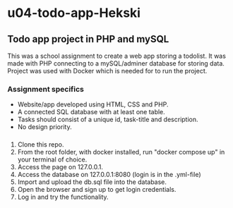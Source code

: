 # u04-todo-app-Hekski

## Todo app project in PHP and mySQL

This was a school assignment to create a web app storing a todolist. It was made with PHP connecting to a mySQL/adminer database for storing data. Project was used with Docker which is needed for to run the project.

### Assignment specifics

- Website/app developed using HTML, CSS and PHP.
- A connected SQL database with at least one table.
- Tasks should consist of a unique id, task-title and description.
- No design priority.

###

1. Clone this repo.
2. From the root folder, with docker installed, run "docker compose up" in your terminal of choice.
3. Access the page on 127.0.0.1.
4. Access the database on 127.0.0.1:8080 (login is in the .yml-file)
5. Import and upload the db.sql file into the database.
6. Open the browser and sign up to get login credentials.
7. Log in and try the functionality.
